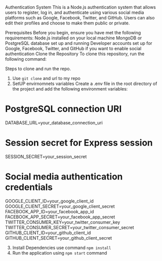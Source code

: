 Authentication System
This is a Node.js authentication system that allows users to register, log in, and authenticate using various social media platforms such as Google, Facebook, Twitter, and GitHub. Users can also edit their profiles and choose to make them public or private.

Prerequisites
Before you begin, ensure you have met the following requirements:
Node.js installed on your local machine
MongoDB or PostgreSQL database set up and running
Developer accounts set up for Google, Facebook, Twitter, and GitHub if you want to enable social authentication
Clone the Repository
To clone this repository, run the following command:

Steps to clone and run the repo.
1. Use ```git clone``` and url to my repo
2. SetUP envirnomnets variables
Create a .env file in the root directory of the project and add the following environment variables:

# PostgreSQL connection URI
DATABASE_URL=your_database_connection_uri
# Session secret for Express session
SESSION_SECRET=your_session_secret
# Social media authentication credentials
GOOGLE_CLIENT_ID=your_google_client_id
GOOGLE_CLIENT_SECRET=your_google_client_secret
FACEBOOK_APP_ID=your_facebook_app_id
FACEBOOK_APP_SECRET=your_facebook_app_secret
TWITTER_CONSUMER_KEY=your_twitter_consumer_key
TWITTER_CONSUMER_SECRET=your_twitter_consumer_secret
GITHUB_CLIENT_ID=your_github_client_id
GITHUB_CLIENT_SECRET=your_github_client_secret

3. Install Dependencies use command ```npm install```
4. Run the application using ```npm start``` command
